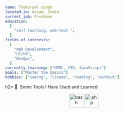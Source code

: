 ```yaml
name: Thakurpal singh
located_in: Assam, India
current_job: Freshman
education:
  [
    "self learning, web-tech ",
  ]
fields_of_interests:
  [
    "Web Development",
    "UI/UX",
    "DevOps",
  ]
currently_learning: ["HTML, CSS, JavaScript"]
Goals: ["Master the basics"]
hobbies: ["Gaming", "Cinema", "reading", "workout"]
```


h2> 🚀 &nbsp;Some Tools I Have Used and Learned</h2>
<p align="center"
   <i class="devicon-html5-plain colored"></i>
<img src="https://cdn.jsdelivr.net/gh/devicons/devicon/icons/bash/bash-original.svg" alt="bash" width="45" height="45"/>
<img src="https://cdn.jsdelivr.net/gh/devicons/devicon/icons/php/php-original.svg" alt="php" width="45" height="45"/>
</p>
<!---
Thakurpal/Thakurpal is a ✨ special ✨ repository because its `README.md` (this file) appears on your GitHub profile.
You can click the Preview link to take a look at your changes.
--->
